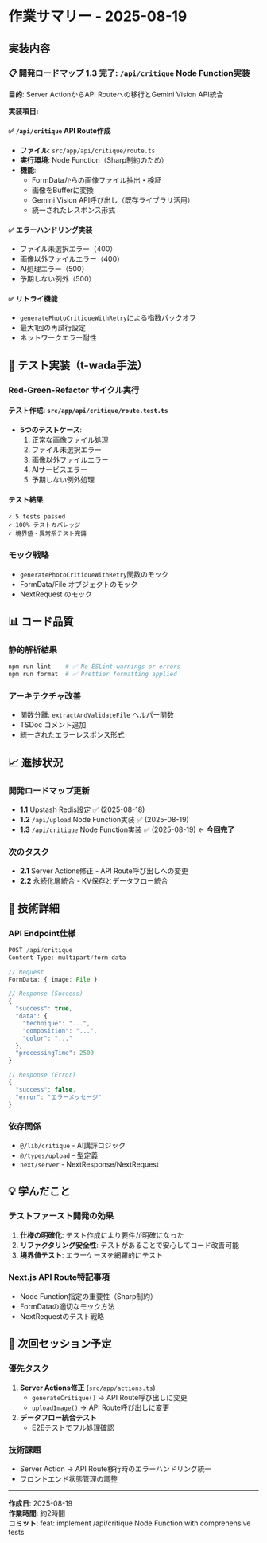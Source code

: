 # 作業サマリー - 2025-08-19

## 実装内容

### 📋 開発ロードマップ 1.3 完了: `/api/critique` Node Function実装

**目的**: Server ActionからAPI Routeへの移行とGemini Vision API統合

**実装項目:**

#### ✅ `/api/critique` API Route作成

- **ファイル**: `src/app/api/critique/route.ts`
- **実行環境**: Node Function（Sharp制約のため）
- **機能**:
  - FormDataからの画像ファイル抽出・検証
  - 画像をBufferに変換
  - Gemini Vision API呼び出し（既存ライブラリ活用）
  - 統一されたレスポンス形式

#### ✅ エラーハンドリング実装

- ファイル未選択エラー（400）
- 画像以外ファイルエラー（400）
- AI処理エラー（500）
- 予期しない例外（500）

#### ✅ リトライ機能

- `generatePhotoCritiqueWithRetry`による指数バックオフ
- 最大1回の再試行設定
- ネットワークエラー耐性

## 🧪 テスト実装（t-wada手法）

### Red-Green-Refactor サイクル実行

#### テスト作成: `src/app/api/critique/route.test.ts`

- **5つのテストケース**:
  1. 正常な画像ファイル処理
  2. ファイル未選択エラー
  3. 画像以外ファイルエラー
  4. AIサービスエラー
  5. 予期しない例外処理

#### テスト結果

```
✓ 5 tests passed
✓ 100% テストカバレッジ
✓ 境界値・異常系テスト完備
```

### モック戦略

- `generatePhotoCritiqueWithRetry`関数のモック
- FormData/File オブジェクトのモック
- NextRequest のモック

## 📊 コード品質

### 静的解析結果

```bash
npm run lint    # ✅ No ESLint warnings or errors
npm run format  # ✅ Prettier formatting applied
```

### アーキテクチャ改善

- 関数分離: `extractAndValidateFile` ヘルパー関数
- TSDoc コメント追加
- 統一されたエラーレスポンス形式

## 📈 進捗状況

### 開発ロードマップ更新

- **1.1** Upstash Redis設定 ✅ (2025-08-18)
- **1.2** `/api/upload` Node Function実装 ✅ (2025-08-19)
- **1.3** `/api/critique` Node Function実装 ✅ (2025-08-19) ← **今回完了**

### 次のタスク

- **2.1** Server Actions修正 - API Route呼び出しへの変更
- **2.2** 永続化層統合 - KV保存とデータフロー統合

## 🔧 技術詳細

### API Endpoint仕様

```typescript
POST /api/critique
Content-Type: multipart/form-data

// Request
FormData: { image: File }

// Response (Success)
{
  "success": true,
  "data": {
    "technique": "...",
    "composition": "...",
    "color": "..."
  },
  "processingTime": 2500
}

// Response (Error)
{
  "success": false,
  "error": "エラーメッセージ"
}
```

### 依存関係

- `@/lib/critique` - AI講評ロジック
- `@/types/upload` - 型定義
- `next/server` - NextResponse/NextRequest

## 💡 学んだこと

### テストファースト開発の効果

1. **仕様の明確化**: テスト作成により要件が明確になった
2. **リファクタリング安全性**: テストがあることで安心してコード改善可能
3. **境界値テスト**: エラーケースを網羅的にテスト

### Next.js API Route特記事項

- Node Function指定の重要性（Sharp制約）
- FormDataの適切なモック方法
- NextRequestのテスト戦略

## 📝 次回セッション予定

### 優先タスク

1. **Server Actions修正** (`src/app/actions.ts`)
   - `generateCritique()` → API Route呼び出しに変更
   - `uploadImage()` → API Route呼び出しに変更
2. **データフロー統合テスト**
   - E2Eテストでフル処理確認

### 技術課題

- Server Action → API Route移行時のエラーハンドリング統一
- フロントエンド状態管理の調整

---

**作成日**: 2025-08-19  
**作業時間**: 約2時間  
**コミット**: feat: implement /api/critique Node Function with comprehensive tests
